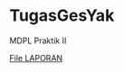 # TugasGesYak
MDPL Praktik II 


[File LAPORAN](https://docs.google.com/document/d/1o4TNKkZgI0PUr7tBbKqbCyYsf_vtXoj0G2UqtHJMe3w/edit?usp=sharing)
